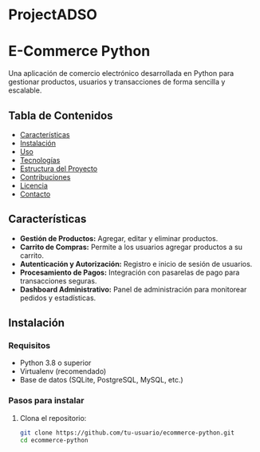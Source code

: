 # ProjectADSO

# E-Commerce Python

Una aplicación de comercio electrónico desarrollada en Python para gestionar productos, usuarios y transacciones de forma sencilla y escalable.

## Tabla de Contenidos

- [Características](#características)
- [Instalación](#instalación)
- [Uso](#uso)
- [Tecnologías](#tecnologías)
- [Estructura del Proyecto](#estructura-del-proyecto)
- [Contribuciones](#contribuciones)
- [Licencia](#licencia)
- [Contacto](#contacto)

## Características

- **Gestión de Productos:** Agregar, editar y eliminar productos.
- **Carrito de Compras:** Permite a los usuarios agregar productos a su carrito.
- **Autenticación y Autorización:** Registro e inicio de sesión de usuarios.
- **Procesamiento de Pagos:** Integración con pasarelas de pago para transacciones seguras.
- **Dashboard Administrativo:** Panel de administración para monitorear pedidos y estadísticas.

## Instalación

### Requisitos

- Python 3.8 o superior
- Virtualenv (recomendado)
- Base de datos (SQLite, PostgreSQL, MySQL, etc.)

### Pasos para instalar

1. Clona el repositorio:

   ```bash
   git clone https://github.com/tu-usuario/ecommerce-python.git
   cd ecommerce-python
